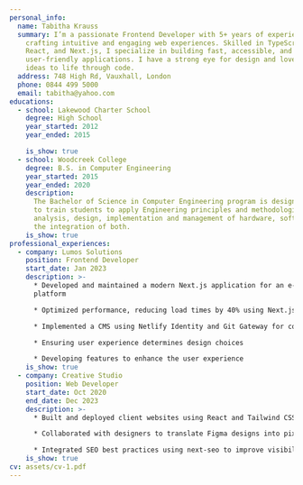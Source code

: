 ```yaml
---
personal_info:
  name: Tabitha Krauss
  summary: I’m a passionate Frontend Developer with 5+ years of experience
    crafting intuitive and engaging web experiences. Skilled in TypeScript,
    React, and Next.js, I specialize in building fast, accessible, and
    user-friendly applications. I have a strong eye for design and love bringing
    ideas to life through code.
  address: 748 High Rd, Vauxhall, London
  phone: 0844 499 5000
  email: tabitha@yahoo.com
educations:
  - school: Lakewood Charter School
    degree: High School
    year_started: 2012
    year_ended: 2015

    is_show: true
  - school: Woodcreek College
    degree: B.S. in Computer Engineering
    year_started: 2015
    year_ended: 2020
    description:
      The Bachelor of Science in Computer Engineering program is designed
      to train students to apply Engineering principles and methodologies in the
      analysis, design, implementation and management of hardware, software and
      the integration of both.
    is_show: true
professional_experiences:
  - company: Lumos Solutions
    position: Frontend Developer
    start_date: Jan 2023
    description: >-
      * Developed and maintained a modern Next.js application for an e-commerce
      platform

      * Optimized performance, reducing load times by 40% using Next.js static exports

      * Implemented a CMS using Netlify Identity and Git Gateway for content management

      * Ensuring user experience determines design choices

      * Developing features to enhance the user experience
    is_show: true
  - company: Creative Studio
    position: Web Developer
    start_date: Oct 2020
    end_date: Dec 2023
    description: >-
      * Built and deployed client websites using React and Tailwind CSS

      * Collaborated with designers to translate Figma designs into pixel-perfect web pages

      * Integrated SEO best practices using next-seo to improve visibility
    is_show: true
cv: assets/cv-1.pdf
---
```

